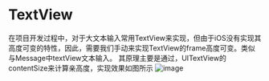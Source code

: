 # TextView
在项目开发过程中，对于大文本输入常用TextView来实现，但由于iOS没有实现其高度可变的特性，因此，需要我们手动来实现TextView的frame高度可变。类似与Message中textView文本输入。
其原理主要是通过，UITextView的contentSize来计算亲高度，实现效果如图所示
![image](https://github.com/xuqigang/TextView/raw/master/Simulator_ScreenShot.png)

